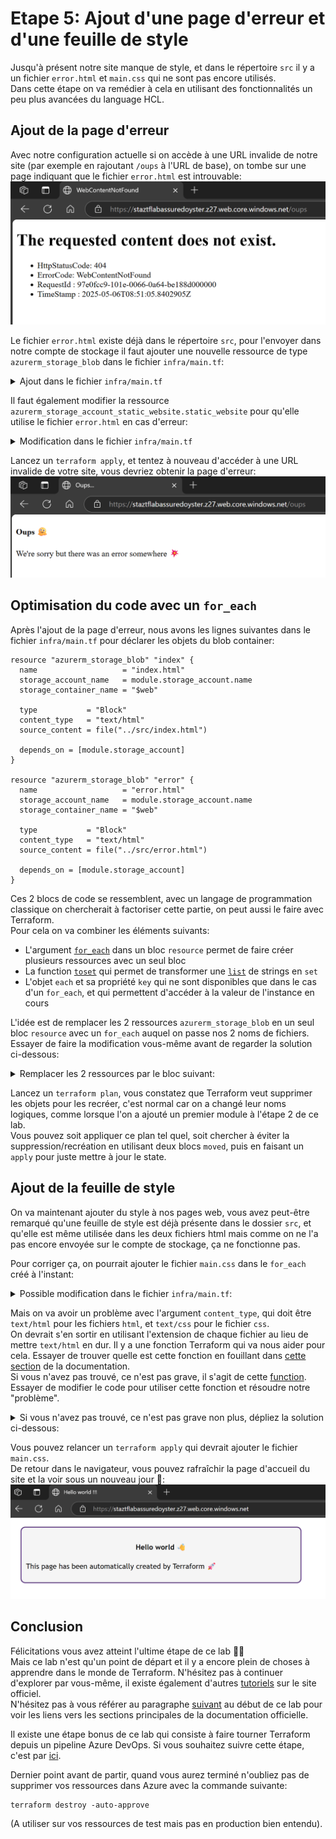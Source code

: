 # Etape 5: Ajout d'une page d'erreur et d'une feuille de style

Jusqu'à présent notre site manque de style, et dans le répertoire `src` il y a un fichier `error.html` et `main.css` qui ne sont pas encore utilisés.  
Dans cette étape on va remédier à cela en utilisant des fonctionnalités un peu plus avancées du language HCL.

## Ajout de la page d'erreur
Avec notre configuration actuelle si on accède à une URL invalide de notre site (par exemple en rajoutant `/oups` à l'URL de base), on tombe sur une page indiquant que le fichier `error.html` est introuvable:
![error.html not found](/docs/assets/step05-notFound.png)

Le fichier `error.html` existe déjà dans le répertoire `src`, pour l'envoyer dans notre compte de stockage il faut ajouter une nouvelle ressource de type `azurerm_storage_blob` dans le fichier `infra/main.tf`:
<details>
<summary>Ajout dans le fichier <code>infra/main.tf</code></summary>

```hcl
resource "azurerm_storage_blob" "error" {
  name                   = "error.html"
  storage_account_name   = module.storage_account.name
  storage_container_name = "$web"

  type           = "Block"
  content_type   = "text/html"
  source_content = file("../src/error.html")

  depends_on = [module.storage_account]
}
```
</details>

Il faut également modifier la ressource `azurerm_storage_account_static_website.static_website` pour qu'elle utilise le fichier `error.html` en cas d'erreur:
<details>
<summary>Modification dans le fichier <code>infra/main.tf</code></summary>

```hcl
resource "azurerm_storage_account_static_website" "static_website" {
  storage_account_id = module.storage_account.id
  index_document     = "index.html"
  error_404_document = "error.html"
}
```
</details>

Lancez un `terraform apply`, et tentez à nouveau d'accéder à une URL invalide de votre site, vous devriez obtenir la page d'erreur:
![Page d'erreur](/docs/assets/step05-errorPage.png)

## Optimisation du code avec un `for_each`
Après l'ajout de la page d'erreur, nous avons les lignes suivantes dans le fichier `infra/main.tf` pour déclarer les objets du blob container:
```hcl
resource "azurerm_storage_blob" "index" {
  name                   = "index.html"
  storage_account_name   = module.storage_account.name
  storage_container_name = "$web"

  type           = "Block"
  content_type   = "text/html"
  source_content = file("../src/index.html")

  depends_on = [module.storage_account]
}

resource "azurerm_storage_blob" "error" {
  name                   = "error.html"
  storage_account_name   = module.storage_account.name
  storage_container_name = "$web"

  type           = "Block"
  content_type   = "text/html"
  source_content = file("../src/error.html")

  depends_on = [module.storage_account]
}
```
Ces 2 blocs de code se ressemblent, avec un langage de programmation classique on chercherait à factoriser cette partie, on peut aussi le faire avec Terraform.  
Pour cela on va combiner les éléments suivants:
- L'argument [`for_each`](https://developer.hashicorp.com/terraform/language/meta-arguments/for_each) dans un bloc `resource` permet de faire créer plusieurs ressources avec un seul bloc
- La function [`toset`](https://developer.hashicorp.com/terraform/language/functions/toset) qui permet de transformer une [`list`](https://developer.hashicorp.com/terraform/language/expressions/types#lists-tuples) de strings en `set`
- L'objet `each` et sa propriété `key` qui ne sont disponibles que dans le cas d'un `for_each`, et qui permettent d'accéder à la valeur de l'instance en cours

L'idée est de remplacer les 2 ressources `azurerm_storage_blob` en un seul bloc `resource` avec un `for_each` auquel on passe nos 2 noms de fichiers.  
Essayer de faire la modification vous-même avant de regarder la solution ci-dessous:
<details>
<summary>Remplacer les 2 ressources par le bloc suivant:</summary>

```hcl
resource "azurerm_storage_blob" "files" {
  for_each = toset(["index.html", "error.html"])

  name                   = each.key
  storage_account_name   = module.storage_account.name
  storage_container_name = "$web"

  type           = "Block"
  content_type   = "text/html"
  source_content = file("../src/${each.key}")

  depends_on = [module.storage_account]
}
```
</details>

Lancez un `terraform plan`, vous constatez que Terraform veut supprimer les objets pour les recréer, c'est normal car on a changé leur noms logiques, comme lorsque l'on a ajouté un premier module à l'étape 2 de ce lab.  
Vous pouvez soit appliquer ce plan tel quel, soit chercher à éviter la suppression/recréation en utilisant deux blocs `moved`, puis en faisant un `apply` pour juste mettre à jour le state.

## Ajout de la feuille de style
On va maintenant ajouter du style à nos pages web, vous avez peut-être remarqué qu'une feuille de style est déjà présente dans le dossier `src`, et qu'elle est même utilisée dans les deux fichiers html mais comme on ne l'a pas encore envoyée sur le compte de stockage, ça ne fonctionne pas.  

Pour corriger ça, on pourrait ajouter le fichier `main.css` dans le `for_each` créé à l'instant:
<details>
<summary>Possible modification dans le fichier <code>infra/main.tf</code>:</summary>

```hcl
resource "azurerm_storage_blob" "files" {
  for_each = toset(["index.html", "error.html", "main.css"])

  name                   = each.key
  storage_account_name   = module.storage_account.name
  storage_container_name = "$web"

  type           = "Block"
  content_type   = "text/html"
  source_content = file("../src/${each.key}")

  depends_on = [module.storage_account]
}
```
</details>

Mais on va avoir un problème avec l'argument `content_type`, qui doit être `text/html` pour les fichiers `html`, et `text/css` pour le fichier `css`.  
On devrait s'en sortir en utilisant l'extension de chaque fichier au lieu de mettre `text/html` en dur. Il y a une fonction Terraform qui va nous aider pour cela. Essayer de trouver quelle est cette fonction en fouillant dans [cette section](https://developer.hashicorp.com/terraform/language/functions) de la documentation.  
Si vous n'avez pas trouvé, ce n'est pas grave, il s'agit de cette [function](https://developer.hashicorp.com/terraform/language/functions/split). Essayer de modifier le code pour utiliser cette fonction et résoudre notre "problème".  
<details>
<summary>Si vous n'avez pas trouvé, ce n'est pas grave non plus, dépliez la solution ci-dessous:</summary>

```hcl
resource "azurerm_storage_blob" "files" {
  for_each = toset(["index.html", "error.html", "main.css"])

  name                   = each.key
  storage_account_name   = module.storage_account.name
  storage_container_name = "$web"

  type           = "Block"
  content_type = "text/${split(".", each.key)[1]}"
  source_content = file("../src/${each.key}")

  depends_on = [module.storage_account]
}
```
</details>

Vous pouvez relancer un `terraform apply` qui devrait ajouter le fichier  `main.css`.  
De retour dans le navigateur, vous pouvez rafraîchir la page d'accueil du site et la voir sous un nouveau jour 🤩:
![Site avec style](/docs/assets/step05-withStyle.png)

## Conclusion
Félicitations vous avez atteint l'ultime étape de ce lab 🚀🥳  
Mais ce lab n'est qu'un point de départ et il y a encore plein de choses à apprendre dans le monde de Terraform. N'hésitez pas à continuer d'explorer par vous-même, il existe également d'autres [tutoriels](https://developer.hashicorp.com/terraform/tutorials) sur le site officiel.  
N'hésitez pas à vous référer au paragraphe [suivant](/README.md#a-propos-de-la-documentation-de-terraform) au début de ce lab pour voir les liens vers les sections principales de la documentation officielle.  

Il existe une étape bonus de ce lab qui consiste à faire tourner Terraform depuis un pipeline Azure DevOps. Si vous souhaitez suivre cette étape, c'est par [ici](/docs/step06-runFromAzurePipelines.md).

Dernier point avant de partir, quand vous aurez terminé n'oubliez pas de supprimer vos ressources dans Azure avec la commande suivante:
```shell
terraform destroy -auto-approve
```
(A utiliser sur vos ressources de test mais pas en production bien entendu).
